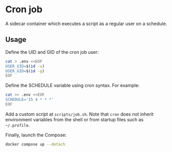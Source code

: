 # Cron job

A sidecar container which executes a script as a regular user on a schedule.

## Usage

Define the UID and GID of the cron job user:

```sh
cat > .env <<EOF
USER_UID=$(id -u)
USER_GID=$(id -g)
EOF
```

Define the SCHEDULE variable using cron syntax.
For example:

```sh
cat >> .env <<EOF
SCHEDULE='15 4 * * *'
EOF
```

Add a custom script at `scripts/job.sh`.
Note that `cron` does not inherit environment variables from the shell or from startup files such as `~/.profile`.

Finally, launch the Compose:

```sh
docker compose up --detach
```
